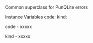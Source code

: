 Common superclass for PunQLite errors

Instance Variables
	code:		<Object>
	kind:		<Object>

code
	- xxxxx

kind
	- xxxxx
